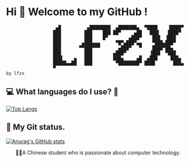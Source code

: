 
# Hi 👋 Welcome to my GitHub !


```
                   ▄█          ▄████████  ▄███████▄  ▀████    ▐████▀ 
                  ███         ███    ███ ██▀     ▄██   ███▌   ████▀  
                  ███         ███    █▀        ▄███▀    ███  ▐███    
                  ███        ▄███▄▄▄      ▀█▀▄███▀▄▄    ▀███▄███▀    
                  ███       ▀▀███▀▀▀       ▄███▀   ▀    ████▀██▄     
                  ███         ███        ▄███▀         ▐███  ▀███    
                  ███▌    ▄   ███        ███▄     ▄█  ▄███     ███▄  
                  █████▄▄██   ███         ▀████████▀ ████       ███▄ 
                  ▀                                                                  by lfzx
```



## 💻 What languages do I use? :eyes:

[![Top Langs](https://github-readme-stats.vercel.app/api/top-langs/?username=soryecker)](https://github.com/anuraghazra/github-readme-stats)

## 💼 My Git status.
[![Anurag's GitHub stats](https://github-readme-stats.vercel.app/api?username=soryecker)](https://github.com/anuraghazra/github-readme-stats)

<p align="center">👨‍💻A Chinese student who is passionate about computer technology.</p>
